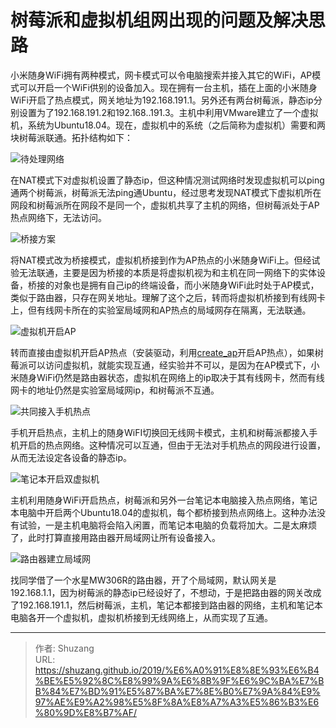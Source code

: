 # 树莓派和虚拟机组网出现的问题及解决思路


小米随身WiFi拥有两种模式，网卡模式可以令电脑搜索并接入其它的WiFi，AP模式可以开启一个WiFi供别的设备加入。现在拥有一台主机，插在上面的小米随身WiFi开启了热点模式，网关地址为192.168.191.1。另外还有两台树莓派，静态ip分别设置为了192.168.191.2和192.168..191.3。主机中利用VMware建立了一个虚拟机，系统为Ubuntu18.04。现在，虚拟机中的系统（之后简称为虚拟机）需要和两块树莓派联通。拓扑结构如下：

![待处理网络](https://picped-1301226557.cos.ap-beijing.myqcloud.com/BC_20190906_3AvOHS.png)

在NAT模式下对虚拟机设置了静态ip，但这种情况测试网络时发现虚拟机可以ping通两个树莓派，树莓派无法ping通Ubuntu，经过思考发现NAT模式下虚拟机所在网段和树莓派所在网段不是同一个，虚拟机共享了主机的网络，但树莓派处于AP热点网络下，无法访问。

![桥接方案](https://picped-1301226557.cos.ap-beijing.myqcloud.com/BC_20190906_3Axp3n.png)

将NAT模式改为桥接模式，虚拟机桥接到作为AP热点的小米随身WiFi上。但经试验无法联通，主要是因为桥接的本质是将虚拟机视为和主机在同一网络下的实体设备，桥接的对象也是拥有自己ip的终端设备，而小米随身WiFi此时处于AP模式，类似于路由器，只存在网关地址。理解了这个之后，转而将虚拟机桥接到有线网卡上，但有线网卡所在的实验室局域网和AP热点的局域网存在隔离，无法联通。

![虚拟机开启AP](https://picped-1301226557.cos.ap-beijing.myqcloud.com/BC_20190906_3AxmC9.png)

转而直接由虚拟机开启AP热点（安装驱动，利用[create_ap](https://github.com/oblique/create_ap)开启AP热点），如果树莓派可以访问虚拟机，就能实现互通，经实验并不可以，是因为在AP模式下，小米随身WiFi仍然是路由器状态，虚拟机在网络上的ip取决于其有线网卡，然而有线网卡的地址仍然是实验室局域网ip，和树莓派不互通。

![共同接入手机热点](https://picped-1301226557.cos.ap-beijing.myqcloud.com/BC_20190906_3Axug1.png)

手机开启热点，主机上的随身WiFI切换回无线网卡模式，主机和树莓派都接入手机开启的热点网络。这种情况可以互通，但由于无法对手机热点的网段进行设置，从而无法设定各设备的静态ip。

![笔记本开启双虚拟机](https://picped-1301226557.cos.ap-beijing.myqcloud.com/BC_20190906_3AxGUe.png)

主机利用随身WiFi开启热点，树莓派和另外一台笔记本电脑接入热点网络，笔记本电脑中开启两个Ubuntu18.04的虚拟机，每个都桥接到热点网络上。这种办法没有试验，一是主机电脑将会陷入闲置，而笔记本电脑的负载将加大。二是太麻烦了，此时打算直接用路由器开局域网让所有设备接入。

![路由器建立局域网](https://picped-1301226557.cos.ap-beijing.myqcloud.com/BC_20190906_3Ax0Df.png)

找同学借了一个水星MW306R的路由器，开了个局域网，默认网关是192.168.1.1，因为树莓派的静态ip已经设好了，不想动，于是把路由器的网关改成了192.168.191.1，然后树莓派，主机，笔记本都接到路由器的网络，主机和笔记本电脑各开一个虚拟机，虚拟机桥接到无线网络上，从而实现了互通。

---

> 作者: Shuzang  
> URL: https://shuzang.github.io/2019/%E6%A0%91%E8%8E%93%E6%B4%BE%E5%92%8C%E8%99%9A%E6%8B%9F%E6%9C%BA%E7%BB%84%E7%BD%91%E5%87%BA%E7%8E%B0%E7%9A%84%E9%97%AE%E9%A2%98%E5%8F%8A%E8%A7%A3%E5%86%B3%E6%80%9D%E8%B7%AF/  

